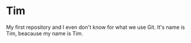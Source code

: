 # Tim
My first repository and I even don't know for what we use Git. It's name is Tim, beacause my name is Tim.
